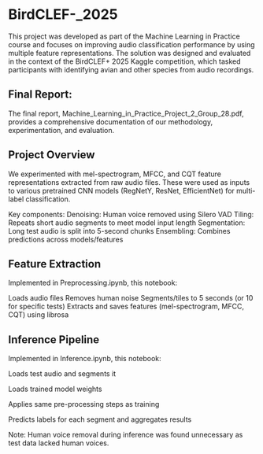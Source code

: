 # BirdCLEF-_2025

This project was developed as part of the Machine Learning in Practice course and focuses on improving audio classification performance by using multiple feature representations. The solution was designed and evaluated in the context of the BirdCLEF+ 2025 Kaggle competition, which tasked participants with identifying avian and other species from audio recordings.

## Final Report:
The final report, Machine_Learning_in_Practice_Project_2_Group_28.pdf, provides a comprehensive documentation of our methodology, experimentation, and evaluation.

## Project Overview
We experimented with mel-spectrogram, MFCC, and CQT feature representations extracted from raw audio files. These were used as inputs to various pretrained CNN models (RegNetY, ResNet, EfficientNet) for multi-label classification.

Key components:
Denoising: Human voice removed using Silero VAD
Tiling: Repeats short audio segments to meet model input length
Segmentation: Long test audio is split into 5-second chunks
Ensembling: Combines predictions across models/features


## Feature Extraction
Implemented in Preprocessing.ipynb, this notebook:

Loads audio files
Removes human noise
Segments/tiles to 5 seconds (or 10 for specific tests)
Extracts and saves features (mel-spectrogram, MFCC, CQT) using librosa


## Inference Pipeline
Implemented in Inference.ipynb, this notebook:

Loads test audio and segments it

Loads trained model weights

Applies same pre-processing steps as training

Predicts labels for each segment and aggregates results

Note: Human voice removal during inference was found unnecessary as test data lacked human voices.
